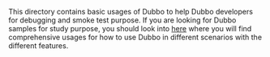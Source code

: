 This directory contains basic usages of Dubbo to help Dubbo developers for debugging and smoke test purpose. If you are looking for Dubbo samples for study purpose, you should look into [here](https://github.com/apache/incubator-dubbo-samples) where you will find comprehensive usages for how to use Dubbo in different scenarios with the different features.
